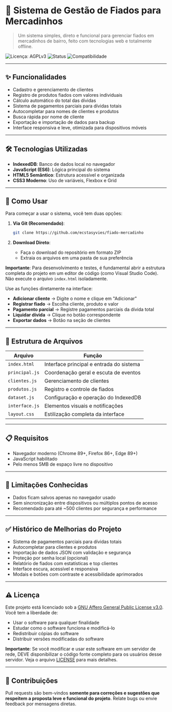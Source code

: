 # 🧾 Sistema de Gestão de Fiados para Mercadinhos

> Um sistema simples, direto e funcional para gerenciar fiados em mercadinhos de bairro, feito com tecnologias web e totalmente offline.

![Licença: AGPLv3](https://img.shields.io/badge/Licença-AGPLv3-blue)
![Status](https://img.shields.io/badge/Status-estável-brightgreen)
![Compatibilidade](https://img.shields.io/badge/Navegadores-Modernos-blue)

---

## ✨ Funcionalidades
- Cadastro e gerenciamento de clientes
- Registro de produtos fiados com valores individuais
- Cálculo automático do total das dívidas
- Sistema de pagamentos parciais para dívidas totais
- Autocompletar para nomes de clientes e produtos
- Busca rápida por nome de cliente
- Exportação e importação de dados para backup
- Interface responsiva e leve, otimizada para dispositivos móveis

---

## 🛠 Tecnologias Utilizadas
- **IndexedDB**: Banco de dados local no navegador
- **JavaScript (ES6)**: Lógica principal do sistema
- **HTML5 Semântico**: Estrutura acessível e organizada
- **CSS3 Moderno**: Uso de variáveis, Flexbox e Grid

---

## 💾 Como Usar

Para começar a usar o sistema, você tem duas opções:

1. **Via Git (Recomendado)**:
   ```bash
   git clone https://github.com/ecstasyvies/fiado-mercadinho
   ```

2. **Download Direto**:
   - Faça o download do repositório em formato ZIP
   - Extraia os arquivos em uma pasta de sua preferência

**Importante**: Para desenvolvimento e testes, é fundamental abrir a estrutura completa do projeto em um editor de código (como Visual Studio Code). Não execute o arquivo `index.html` isoladamente.

Use as funções diretamente na interface:

- **Adicionar cliente** → Digite o nome e clique em "Adicionar"
- **Registrar fiado** → Escolha cliente, produto e valor
- **Pagamento parcial** → Registre pagamentos parciais da dívida total
- **Liquidar dívida** → Clique no botão correspondente
- **Exportar dados** → Botão na seção de clientes

---

## 🧩 Estrutura de Arquivos

| Arquivo         | Função                                      |
|-----------------|---------------------------------------------|
| `index.html`| Interface principal e entrada do sistema    |
| `principal.js`  | Coordenação geral e escuta de eventos       |
| `clientes.js`   | Gerenciamento de clientes                   |
| `produtos.js`   | Registro e controle de fiados               |
| `dataset.js`    | Configuração e operação do IndexedDB        |
| `interface.js`  | Elementos visuais e notificações            |
| `layout.css`    | Estilização completa da interface           |

---

## 📋 Requisitos

- Navegador moderno (Chrome 89+, Firefox 86+, Edge 89+)
- JavaScript habilitado
- Pelo menos 5MB de espaço livre no dispositivo

---

## 🚫 Limitações Conhecidas

- Dados ficam salvos apenas no navegador usado
- Sem sincronização entre dispositivos ou múltiplos pontos de acesso
- Recomendado para até ~500 clientes por segurança e performance

---

## ✅ Histórico de Melhorias do Projeto

- Sistema de pagamentos parciais para dívidas totais
- Autocompletar para clientes e produtos
- Importação de dados JSON com validação e segurança
- Proteção por senha local (opcional)
- Relatório de fiados com estatísticas e top clientes
- Interface escura, acessível e responsiva
- Modais e botões com contraste e acessibilidade aprimorados

---

## ⚠️ Licença

Este projeto está licenciado sob a [GNU Affero General Public License v3.0](https://www.gnu.org/licenses/agpl-3.0.html). Você tem a liberdade de:
- Usar o software para qualquer finalidade
- Estudar como o software funciona e modificá-lo
- Redistribuir cópias do software
- Distribuir versões modificadas do software

**Importante**: Se você modificar e usar este software em um servidor de rede, DEVE disponibilizar o código fonte completo para os usuários desse servidor. Veja o arquivo [LICENSE](LICENSE) para mais detalhes.

---

## 🤝 Contribuições

Pull requests são bem-vindos **somente para correções e sugestões que respeitem a proposta leve e funcional do projeto**. Relate bugs ou envie feedback por mensagens diretas.
